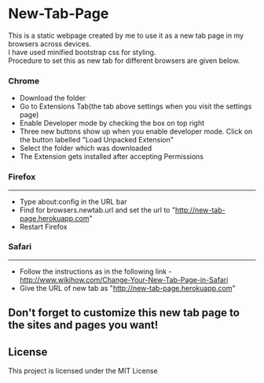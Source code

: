 # New-Tab-Page
This is a static webpage created by me to use it as a new tab page in my browsers across devices.
<br>
I have used minified bootstrap css for styling.
<br>
Procedure to set this as new tab for different browsers are given below.
<br>
### Chrome
* Download the folder
* Go to Extensions Tab(the tab above settings when you visit the settings page)
* Enable Developer mode by checking the box on top right
* Three new buttons show up when you enable developer mode. Click on the button labelled "Load Unpacked Extension"
* Select the folder which was downloaded
* The Extension gets installed after accepting Permissions

### Firefox
--------
* Type about:config in the URL bar
* Find for browsers.newtab.url and set the url to "http://new-tab-page.herokuapp.com"
* Restart Firefox

### Safari
--------
* Follow the instructions as in the following link - http://www.wikihow.com/Change-Your-New-Tab-Page-in-Safari
* Give the URL of new tab as "http://new-tab-page.herokuapp.com"

Don't forget to customize this new tab page to the sites and pages you want!
--------

## License
This project is licensed under the MIT License
